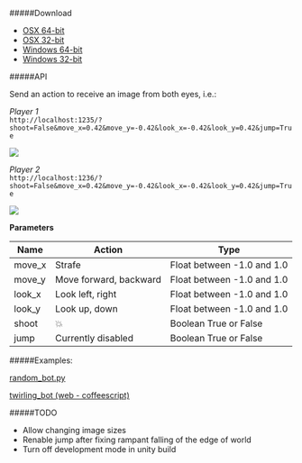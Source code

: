 #####Download
- [OSX 64-bit](https://www.dropbox.com/s/6nlji9u81q0yjyf/AngryBotsInAiWorld_x64.app.zip)
- [OSX 32-bit](https://www.dropbox.com/s/um0cw1r1da8dqg8/AngryBotsInAiWorld_x86.app.zip)
- [Windows 64-bit](https://www.dropbox.com/s/3atnk5pvlao9m7w/AngryBotsInAiWorld_x64.exe.zip)
- [Windows 32-bit](https://www.dropbox.com/s/f2fyoz3doql702a/AngryBotsInAiWorld_x86.exe.zip)

#####API

Send an action to receive an image from both eyes, i.e.:

_Player 1_<br>
`http://localhost:1235/?shoot=False&move_x=0.42&move_y=-0.42&look_x=-0.42&look_y=0.42&jump=True`

<img src="http://i.imgur.com/4RkNGEE.png"/>

_Player 2_<br>
`http://localhost:1236/?shoot=False&move_x=0.42&move_y=-0.42&look_x=-0.42&look_y=0.42&jump=True`

<img src="http://i.imgur.com/thy5JUh.png"/>

**Parameters**

Name       | Action                    | Type                      
---------  | -------------------       | -------------------------- 
move_x     | Strafe                    | Float between -1.0 and 1.0 
move_y     | Move forward, backward    | Float between -1.0 and 1.0 
look_x     | Look left, right          | Float between -1.0 and 1.0 
look_y     | Look up, down             | Float between -1.0 and 1.0 
shoot      | :boom:                    | Boolean True or False      
jump       | Currently disabled        | Boolean True or False      

#####Examples:

[random_bot.py](https://github.com/aiworld/AngryBotsInAiWorld/blob/master/examples/random_bot.py)

[twirling_bot (web - coffeescript)](https://github.com/aiworld/AngryBotsInAiWorld/tree/master/examples/twirling_bot)

#####TODO
- Allow changing image sizes
- Renable jump after fixing rampant falling of the edge of world
- Turn off development mode in unity build


